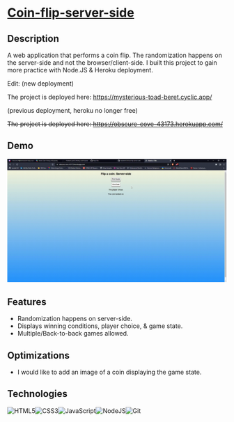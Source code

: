 # [Coin-flip-server-side](https://github.com/boobeh123/Coin-flip-server-side)

## Description
A web application that performs a coin flip. The randomization happens on the server-side and not the browser/client-side. 
I built this project to gain more practice with Node.JS & Heroku deployment.

Edit: (new deployment)

The project is deployed here: https://mysterious-toad-beret.cyclic.app/

(previous deployment, heroku no longer free)

~~The project is deployed here: https://obscure-cove-43173.herokuapp.com/~~

## Demo
![demo](coindemo.gif)

## Features
* Randomization happens on server-side.
* Displays winning conditions, player choice, & game state.
* Multiple/Back-to-back games allowed.

## Optimizations
* I would like to add an image of a coin displaying the game state.

## Technologies
<img src="https://profilinator.rishav.dev/skills-assets/html5-original-wordmark.svg" alt="HTML5" height="50" /><img src="https://profilinator.rishav.dev/skills-assets/css3-original-wordmark.svg" alt="CSS3" height="50" /><img src="https://profilinator.rishav.dev/skills-assets/javascript-original.svg" alt="JavaScript" height="40" /><img src="https://profilinator.rishav.dev/skills-assets/nodejs-original-wordmark.svg" alt="NodeJS" height="50" /><img src="https://profilinator.rishav.dev/skills-assets/git-scm-icon.svg" alt="Git" height="50" />
